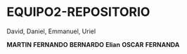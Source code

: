 # EQUIPO2-REPOSITORIO
David, Daniel, Emmanuel, Uriel


**MARTIN**
**FERNANDO**
**BERNARDO**
**Elian**
**OSCAR**
**FERNANDA**
